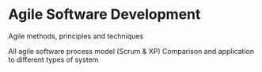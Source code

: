 # Agile Software Development

Agile methods, principles and techniques

All agile software process model (Scrum & XP)
Comparison and application to different types of system


